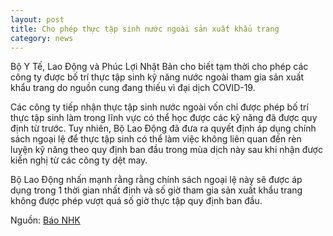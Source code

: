 ```yaml
---
layout: post
title: Cho phép thực tập sinh nước ngoài sản xuất khẩu trang
category: news
---
```

Bộ Y Tế, Lao Động và Phúc Lợi Nhật Bản cho biết tạm thời cho phép các công ty được bố trí thực tập sinh kỹ năng nước ngoài tham gia sản xuất khẩu trang do nguồn cung đang thiếu vì đại dịch COVID-19.

Các công ty tiếp nhận thực tập sinh nước ngoài vốn chỉ được phép bố trí thực tập sinh làm trong lĩnh vực có thể học được các kỹ năng đã được quy định từ trước. Tuy nhiên, Bộ Lao Động đã đưa ra quyết định áp dụng chính sách ngoại lệ để thực tập sinh có thể làm việc không liên quan đến rèn luyện kỹ năng theo quy định ban đầu trong mùa dịch này sau khi nhận được kiến nghị từ các công ty dệt may.

Bộ Lao Động nhấn mạnh rằng rằng chính sách ngoại lệ này sẽ được áp dụng trong 1 thời gian nhất định và số giờ tham gia sản xuất khẩu trang không được phép vượt quá số giờ thực tập quy định ban đầu.


Nguồn: [Báo NHK](https://www3.nhk.or.jp/news/html/20200415/k10012387371000.html)
